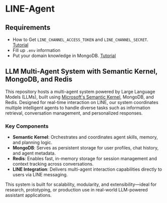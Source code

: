 # LINE-Agent

## Requirements
  - How to Get `LINE_CHANNEL_ACCESS_TOKEN` and `LINE_CHANNEL_SECRET`. [Tutorial](setting/LINE_setting.md)
  - Fill up ```.env``` information
  - Put your domain knowledge in MongoDB. [Tutorial](docs/README.md)

## LLM Multi-Agent System with Semantic Kernel, MongoDB, and Redis

This repository hosts a multi-agent system powered by Large Language Models (LLMs), built using [Microsoft's Semantic Kernel](https://github.com/microsoft/semantic-kernel), MongoDB, and Redis. Designed for real-time interaction on LINE, our system coordinates multiple intelligent agents to handle diverse tasks such as information retrieval, conversation management, and personalized responses.

### Key Components

- **Semantic Kernel**: Orchestrates and coordinates agent skills, memory, and planning logic.
- **MongoDB**: Serves as persistent storage for user profiles, chat history, and agent metadata.
- **Redis**: Enables fast, in-memory storage for session management and context tracking across conversations.
- **LINE Integration**: Delivers multi-agent interaction capabilities directly to users via LINE messaging.

This system is built for scalability, modularity, and extensibility—ideal for research, prototyping, or production use in real-world LLM-powered assistant applications.


  
